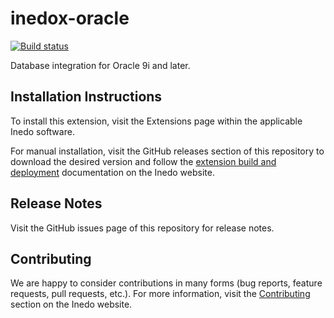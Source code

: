 # inedox-oracle

[![Build status](https://buildmaster.inedo.com/api/ci-badges/image?API_Key=badges&$ApplicationId=26)](https://buildmaster.inedo.com/api/ci-badges/link?API_Key=badges&$ApplicationId=26)

Database integration for Oracle 9i and later.

## Installation Instructions

To install this extension, visit the Extensions page within the applicable Inedo software.

For manual installation, visit the GitHub releases section of this repository to download the desired version and follow the [extension build and deployment](https://inedo.com/support/documentation/various/inedo-sdk/creating#building-deploying) documentation on the Inedo website.

## Release Notes

Visit the GitHub issues page of this repository for release notes.

## Contributing

We are happy to consider contributions in many forms (bug reports, feature requests, pull requests, etc.). For more information, visit the [Contributing](https://inedo.com/open/contributing) section on the Inedo website.
